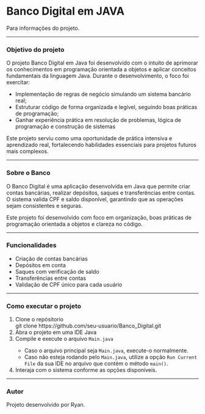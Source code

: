 <h1>Banco Digital em JAVA</h1>
Para informações do projeto.
<hr>
<h3>Objetivo do projeto</h3>
O projeto Banco Digital em Java foi desenvolvido com o intuito de aprimorar os conhecimentos em programação orientada a objetos e aplicar conceitos fundamentais da linguagem Java.
Durante o desenvolvimento, o foco foi exercitar:
<ul>
  <li>Implementação de regras de negócio simulando um sistema bancário real;</li>
  <li>Estruturar código de forma organizada e legível, seguindo boas práticas de programação;</li>
  <li>Ganhar experiência prática em resolução de problemas, lógica de programação e construção de sistemas</li>
</ul>
Este projeto serviu como uma oportunidade de prática intensiva e aprendizado real, fortalecendo habilidades essenciais para projetos futuros mais complexos.
<hr>
<p>
<h3>Sobre o Banco</h3>
O Banco Digital é uma aplicação desenvolvida em Java que permite criar contas bancárias, realizar depósitos, saques e transferências entre contas.
O sistema valida CPF e saldo disponível, garantindo que as operações sejam consistentes e seguras.
  
Este projeto foi desenvolvido com foco em organização, boas práticas de programação orientada a objetos e clareza no código.
</p>
<p>
  <hr>
  <h3>Funcionalidades</h3>
  <ul>
    <li>Criação de contas bancárias</li>
    <li>Depósitos em conta</li>
    <li>Saques com verificação de saldo</li>
    <li>Transferências entre contas</li>
    <li>Validação de CPF único para cada usuário</li>
  </ul>
</p>
<hr>
<h3>Como executar o projeto</h3>
<ol>
<li>Clone o repósitorio</li>
  git clone https://github.com/seu-usuario/Banco_Digital.git
<li>Abra o projeto em uma IDE Java</li>
<li>Compile e execute o arquivo <code>Main.java</code></li>
  <ul>
    <li>Caso o arquivo principal seja <code>Main.java</code>, execute-o normalmente.</li>
    <li>Caso não esteja rodando pelo <code>Main.java</code>, utilize a opção <code>Run Current File</code> da sua IDE no arquivo que contém o método <code>main()</code>.</li>
  </ul>
<li>Interaja com o sistema conforme as opções disponíveis.</li>
</ol>
<hr>
<h3>Autor</h3>
Projeto desenvolvido por Ryan.
